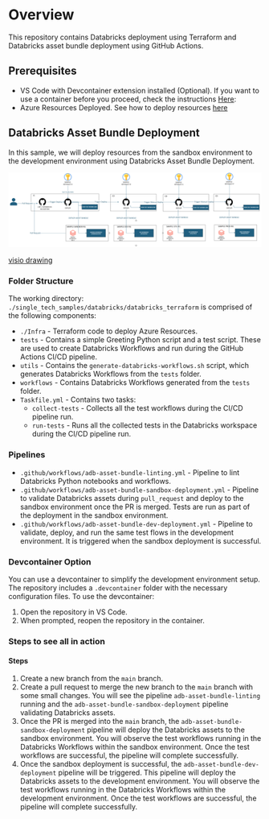 # Overview

This repository contains Databricks deployment using Terraform and Databricks asset bundle deployment using GitHub Actions.

## Prerequisites

- VS Code with Devcontainer extension installed (Optional). If you want to use a container before you proceed, check the instructions [Here](#devcontainer-option): 
- Azure Resources Deployed. See how to deploy resources [here](./Infra/README.md)

## Databricks Asset Bundle Deployment

In this sample, we will deploy resources from the sandbox environment to the development environment using Databricks Asset Bundle Deployment.

![Asset Bundle Deployment Pipeline](./images/databricks-asset-bundle-deploymeny-pipeline.png)

[visio drawing](https://microsoft.sharepoint.com/:u:/t/ExternalEcolabKitchenOS/EWM3kB69NGBBiy2s563pjJ0BeKWy1qgtgEznRvvufiseFg?e=s0Qohq)

### Folder Structure

The working directory: `./single_tech_samples/databricks/databricks_terraform` is comprised of the following components:

- `./Infra` - Terraform code to deploy Azure Resources.
- `tests` - Contains a simple Greeting Python script and a test script. These are used to create Databricks Workflows and run during the GitHub Actions CI/CD pipeline.
- `utils` - Contains the `generate-databricks-workflows.sh` script, which generates Databricks Workflows from the `tests` folder.
- `workflows` - Contains Databricks Workflows generated from the `tests` folder.
- `Taskfile.yml` - Contains two tasks:
  - `collect-tests` - Collects all the test workflows during the CI/CD pipeline run.
  - `run-tests` - Runs all the collected tests in the Databricks workspace during the CI/CD pipeline run.

### Pipelines

- `.github/workflows/adb-asset-bundle-linting.yml` - Pipeline to lint Databricks Python notebooks and workflows.
- `.github/workflows/adb-asset-bundle-sandbox-deployment.yml` - Pipeline to validate Databricks assets during `pull_request` and deploy to the sandbox environment once the PR is merged. Tests are run as part of the deployment in the sandbox environment.
- `.github/workflows/adb-asset-bundle-dev-deployment.yml` - Pipeline to validate, deploy, and run the same test flows in the development environment. It is triggered when the sandbox deployment is successful.

### Devcontainer Option

You can use a devcontainer to simplify the development environment setup. The repository includes a `.devcontainer` folder with the necessary configuration files. To use the devcontainer:

1. Open the repository in VS Code.
2. When prompted, reopen the repository in the container.

### Steps to see all in action

#### Steps

1. Create a new branch from the `main` branch.
2. Create a pull request to merge the new branch to the `main` branch with some small changes. You will see the pipeline `adb-asset-bundle-linting` running and the `adb-asset-bundle-sandbox-deployment` pipeline validating Databricks assets.
3. Once the PR is merged into the `main` branch, the `adb-asset-bundle-sandbox-deployment` pipeline will deploy the Databricks assets to the sandbox environment. You will observe the test workflows running in the Databricks Workflows within the sandbox environment. Once the test workflows are successful, the pipeline will complete successfully.
4. Once the sandbox deployment is successful, the `adb-asset-bundle-dev-deployment` pipeline will be triggered. This pipeline will deploy the Databricks assets to the development environment. You will observe the test workflows running in the Databricks Workflows within the development environment. Once the test workflows are successful, the pipeline will complete successfully.
